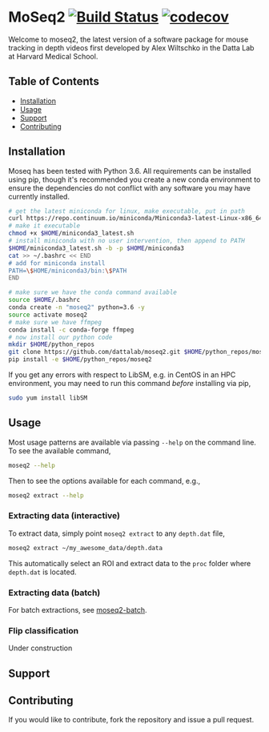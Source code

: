 # MoSeq2 [![Build Status](https://travis-ci.com/dattalab/moseq2-extract.svg?token=gvoikVySDHEmvHT7Dbed&branch=master)](https://travis-ci.com/dattalab/moseq2-extract) [![codecov](https://codecov.io/gh/dattalab/moseq2/branch/master/graph/badge.svg?token=ICPjpMMwYZ)](https://codecov.io/gh/dattalab/moseq2)

Welcome to moseq2, the latest version of a software package for mouse tracking in depth videos first developed by Alex Wiltschko in the Datta Lab at Harvard Medical School.

## Table of Contents  

- [Installation](#installation)
- [Usage](#usage)
- [Support](#support)
- [Contributing](#contributing)

## Installation

Moseq has been tested with Python 3.6.  All requirements can be installed using pip, though it's recommended you create a new conda environment to ensure the dependencies do not conflict with any software you may have currently installed.

```sh
# get the latest miniconda for linux, make executable, put in path
curl https://repo.continuum.io/miniconda/Miniconda3-latest-Linux-x86_64.sh -o "$HOME/miniconda3_latest.sh"
# make it executable
chmod +x $HOME/miniconda3_latest.sh
# install miniconda with no user intervention, then append to PATH
$HOME/miniconda3_latest.sh -b -p $HOME/miniconda3
cat >> ~/.bashrc << END
# add for miniconda install
PATH=\$HOME/miniconda3/bin:\$PATH
END

# make sure we have the conda command available
source $HOME/.bashrc
conda create -n "moseq2" python=3.6 -y
source activate moseq2
# make sure we have ffmpeg
conda install -c conda-forge ffmpeg
# now install our python code
mkdir $HOME/python_repos
git clone https://github.com/dattalab/moseq2.git $HOME/python_repos/moseq2
pip install -e $HOME/python_repos/moseq2
```

If you get any errors with respect to LibSM, e.g. in CentOS in an HPC environment, you may need to run this command *before* installing via pip,

```sh
sudo yum install libSM
```

## Usage

Most usage patterns are available via passing `--help` on the command line.  To see the available command,

```sh
moseq2 --help
```

Then to see the options available for each command, e.g.,

```sh
moseq2 extract --help
```

### Extracting data (interactive)

To extract data, simply point `moseq2 extract` to any `depth.dat` file,

```sh
moseq2 extract ~/my_awesome_data/depth.data
```

This automatically select an ROI and extract data to the `proc` folder where `depth.dat` is located.

### Extracting data (batch)

For batch extractions, see [moseq2-batch](https://github.com/dattalab/moseq2-batch).

### Flip classification

Under construction

## Support

## Contributing

If you would like to contribute, fork the repository and issue a pull request.  
